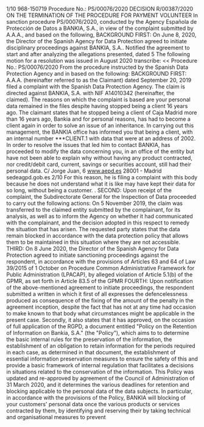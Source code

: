 1/10
968-150719
Procedure No.: PS/00076/2020
DECISION R/00387/2020 ON THE TERMINATION OF THE PROCEDURE FOR PAYMENT
VOLUNTEER
In sanction procedure PS/00076/2020, conducted by the Agency
Española de Protección de Datos a BANKIA, S.A., in view of the complaint submitted
by A.A.A., and based on the following,
BACKGROUND
FIRST: On June 8, 2020, the Director of the Spanish Agency for
Data Protection agreed to initiate disciplinary proceedings against BANKIA, S.A..
Notified the agreement to start and after analyzing the allegations presented, dated 5
The following motion for a resolution was issued in August 2020
transcribe:
<<
Procedure No.: PS/00076/2020
From the procedure instructed by the Spanish Data Protection Agency and in
based on the following:
BACKGROUND
FIRST: A.A.A. (hereinafter referred to as the Claimant) dated September 20, 2019
filed a complaint with the Spanish Data Protection Agency. The claim
is directed against BANKIA, S.A. with NIF A14010342 (hereinafter, the claimed).
The reasons on which the complaint is based are your personal data remained in the
files despite having stopped being a client 16 years ago.
The claimant states that he stopped being a client of Caja Madrid more than 16 years ago,
Bankia and for personal reasons, has had to become a client again in order to
solve an issue of an inheritance.
In carrying out this management, the BANKIA office has informed you that
being a client, with an internal number \*\*\*CLIENT.1 with data that were at an address of
2002.
In order to resolve the issues that led him to contact
BANKIA, has proceeded to modify the data concerning you, in an office of the
entity but have not been able to explain why without having any product contracted, nor
credit/debit card, current, savings or securities account, still had their
personal data.
C/ Jorge Juan, 6 www.aepd.es
28001 - Madrid sedeagpd.gob.es
2/10
For this reason, he is filing a complaint with this body because he does not understand what it is like
may have kept their data for so long, without being a customer.
.
SECOND: Upon receipt of the complaint, the Subdirectorate General for the Inspection of
Data proceeded to carry out the following actions:
On 5 November 2019, the claim was transferred to the claimed entity
submitted by the complainant, for its analysis, as well as to inform the
Agency on whether it had communicated with the complainant, and the decision
adopted in this respect to remedy the situation that has arisen.
The requested party states that the data remain blocked in accordance with the
data protection policy that allows them to be maintained in this situation where they are not
accessible.
THIRD: On 8 June 2020, the Director of the Spanish Agency for
Data Protection agreed to initiate sanctioning proceedings against the respondent, in accordance with
the provisions of Articles 63 and 64 of Law 39/2015 of 1 October on Procedure
Common Administrative Framework for Public Administration (LPACAP), by
alleged violation of Article 5.1(b) of the GPMR, as set forth in Article 83.5 of the GPMR
FOURTH: Upon notification of the above-mentioned agreement to initiate proceedings, the respondent submitted a written
in which it first of all expresses the defencelessness produced as
consequence of the fixing of the amount of the penalty in the agreement inception, despite the fact that
has not at any time had occasion to make known to that body
what circumstances might be applicable in the present case.
Secondly, it also states that it has approved, on the occasion of full application
of the RGPD, a document entitled "Policy on the Retention of Information on
Bankia, S.A." (the "Policy"), which aims to
to determine the basic internal rules for the preservation of the
information,
the establishment of an obligation to retain information for the periods
required in each case, as determined in that document,
the establishment of essential information preservation measures to
ensure the safety of this and
provide a basic framework of internal regulation that facilitates a
decisions in situations related to the conservation of the
information.
This Policy was updated and re-approved by agreement of the Council of
Administration of 31 March 2020, and it determines the various deadlines for
retention and blocking applicable to the personal data of the data subjects.
In particular, in accordance with the provisions of the Policy, BANKIA will
blocking of your customers' personal data once the various
products or services contracted by them, by identifying and reserving their
by taking technical and organisational measures to prevent

